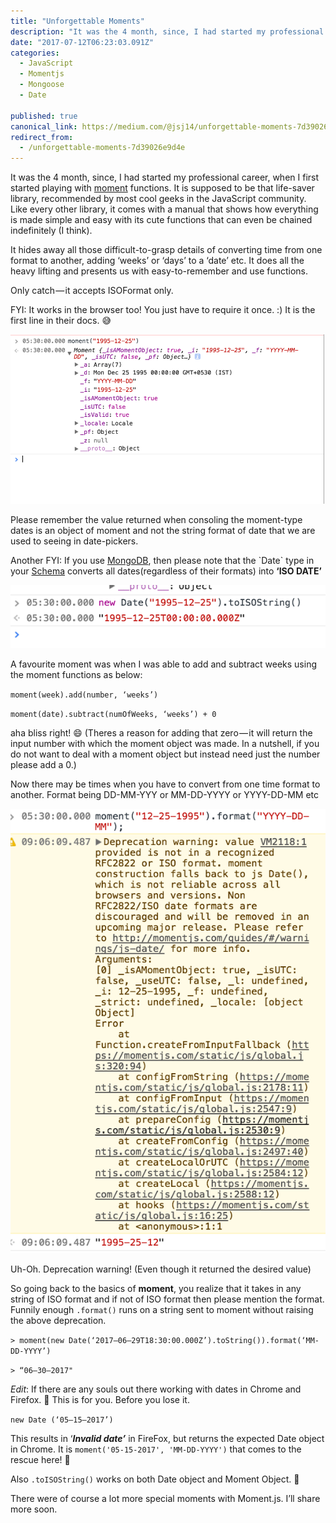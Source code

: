 ```yaml
---
title: "Unforgettable Moments"
description: "It was the 4 month, since, I had started my professional career, when I first started playing with moment functions. It is supposed to be that life-saver library, recommended by most cool geeks in…"
date: "2017-07-12T06:23:03.091Z"
categories: 
  - JavaScript
  - Momentjs
  - Mongoose
  - Date

published: true
canonical_link: https://medium.com/@jsj14/unforgettable-moments-7d39026e9d4e
redirect_from:
  - /unforgettable-moments-7d39026e9d4e
---
```


It was the 4 month, since, I had started my professional career, when I first started playing with [moment](https://momentjs.com/) functions. It is supposed to be that life-saver library, recommended by most cool geeks in the JavaScript community. Like every other library, it comes with a manual that shows how everything is made simple and easy with its cute functions that can even be chained indefinitely (I think).

It hides away all those difficult-to-grasp details of converting time from one format to another, adding ‘weeks’ or ‘days’ to a ‘date’ etc. It does all the heavy lifting and presents us with easy-to-remember and use functions.

Only catch — it accepts ISOFormat only.

FYI: It works in the browser too! You just have to require it once. :) It is the first line in their docs. 😅

![Console in Chrome Version 59.0.x](./asset-1.png)

Please remember the value returned when consoling the moment-type dates is an object of moment and not the string format of date that we are used to seeing in date-pickers.

Another FYI: If you use [MongoDB](https://www.mongodb.com/), then please note that the \`Date\` type in your [Schema](http://mongoosejs.com/docs/guide.html) converts all dates(regardless of their formats) into **‘ISO DATE’**

![Something like this when viewed as a string](./asset-2.png)

A favourite moment was when I was able to add and subtract weeks using the moment functions as below:

`moment(week).add(number, ‘weeks’)`

`moment(date).subtract(numOfWeeks, ‘weeks’) + 0`

aha bliss right! 😄 (Theres a reason for adding that zero — it will return the input number with which the moment object was made. In a nutshell, if you do not want to deal with a moment object but instead need just the number please add a 0.)

Now there may be times when you have to convert from one time format to another. Format being DD-MM-YYY or MM-DD-YYYY or YYYY-DD-MM etc

![](./asset-3.png)

Uh-Oh. Deprecation warning! (Even though it returned the desired value)

So going back to the basics of **moment**, you realize that it takes in any string of ISO format and if not of ISO format then please mention the format. Funnily enough `.format()` runs on a string sent to moment without raising the above deprecation.

`> moment(new Date(‘2017–06–29T18:30:00.000Z’).toString()).format(‘MM-DD-YYYY’)`

`> “06–30–2017"`

_Edit_: If there are any souls out there working with dates in Chrome and Firefox. 🚩 This is for you. Before you lose it.

`new Date (‘05–15–2017’)`

This results in ‘**_Invalid date’_** in FireFox, but returns the expected Date object in Chrome. It is `moment('05-15-2017', 'MM-DD-YYYY')` that comes to the rescue here! 🎉

Also `.toISOString()` works on both Date object and Moment Object. 🍻

There were of course a lot more special moments with Moment.js. I’ll share more soon.
